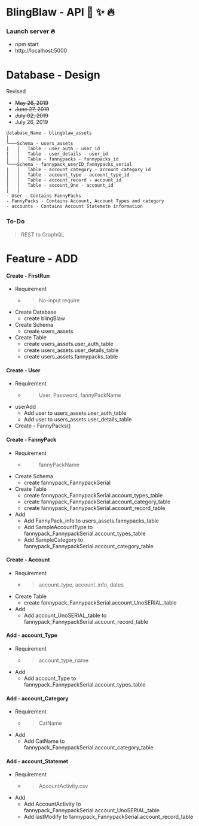 # BlingBlaw - API :heartbeat: :sparkles: :fire:

### Launch server :fire: 
- npm start
- http://localhost:5000

# Database - Design
Revised 
 - <s>May 26, 2019</s>
 - <s>June 27, 2019</s>
 - <s>July 02, 2019</s>
 - July 26, 2019

```
database_Name - blingblaw_assets
│
└───Schema - users_assets
|   │   Table - user_auth - user_id
|   │   Table - user_details - user_id
│   │   Table - fannypacks - fannypacks_id
└───Schema - fannypack_userID_fannypacks_serial
|   │   Table - account_category - account_category_id
│   │   Table - account_type - account_type_id
│   │   Table - account_record - account_id
│   │   Table - account_One - account_id
|   |
- User - Contains FannyPacks
- FannyPacks - Contains Account, Account Types and category
- accounts - Contains Account Statemetn information
```

### To-Do
> REST to GraphQL



# Feature - ADD

#### Create - FirstRun
- Requirement
    - > No-input require
- Create Database
    - create blingBlaw
- Create Schema
    - create users_assets
- Create Table
    - create users_assets.user_auth_table
    - create users_assets.user_details_table
    - create users_assets.fannypacks_table


#### Create - User
- Requirement
    - > User, Password, fannyPackName
- userAdd
    - Add user to users_assets.user_auth_table
    - Add user to users_assets.user_details_table
- Create - FannyPacks()
#### Create - FannyPack
- Requirement
    - > fannyPackName
- Create Schema
    - create fannypack_FannypackSerial
- Create Table
    - create fannypack_FannypackSerial.account_types_table
    - create fannypack_FannypackSerial.account_category_table
    - create fannypack_FannypackSerial.account_record_table
- Add
    - Add FannyPack_info to users_assets.fannypacks_table
    - Add SampleAccountType to fannypack_FannypackSerial.account_types_table
    - Add SampleCategory to fannypack_FannypackSerial.account_category_table
#### Create - Account
- Requirement
    - > account_type, account_info, dates
- Create Table 
    - create fannypack_FannypackSerial.account_UnoSERIAL_table
- Add
    - Add account_UnoSERIAL_table to fannypack_FannypackSerial.account_record_table


#### Add - account_Type
- Requirement
    - > account_type_name
- Add
    - Add account_Type to fannypack_FannypackSerial.account_types_table
#### Add - account_Category
- Requirement
    - > CatName
- Add
    - Add CatName to fannypack_FannypackSerial.account_category_table
#### Add - account_Statemet
- Requirement
    - > AccountActivity.csv
- Add
    - Add AccountActivity to fannypack_FannypackSerial.account_UnoSERIAL_table
    - Add lastModify to fannypack_FannypackSerial.account_record_table
